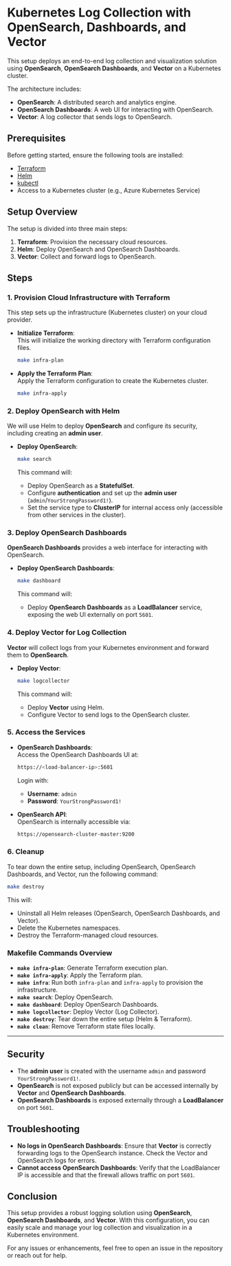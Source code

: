 # Kubernetes Log Collection with OpenSearch, Dashboards, and Vector

This setup deploys an end-to-end log collection and visualization solution using **OpenSearch**, **OpenSearch Dashboards**, and **Vector** on a Kubernetes cluster.

The architecture includes:

- **OpenSearch**: A distributed search and analytics engine.
- **OpenSearch Dashboards**: A web UI for interacting with OpenSearch.
- **Vector**: A log collector that sends logs to OpenSearch.

## Prerequisites

Before getting started, ensure the following tools are installed:

- [Terraform](https://www.terraform.io/downloads.html)
- [Helm](https://helm.sh/docs/intro/install/)
- [kubectl](https://kubernetes.io/docs/tasks/tools/install-kubectl/)
- Access to a Kubernetes cluster (e.g., Azure Kubernetes Service)

## Setup Overview

The setup is divided into three main steps:

1. **Terraform**: Provision the necessary cloud resources.
2. **Helm**: Deploy OpenSearch and OpenSearch Dashboards.
3. **Vector**: Collect and forward logs to OpenSearch.

## Steps

### 1. Provision Cloud Infrastructure with Terraform

This step sets up the infrastructure (Kubernetes cluster) on your cloud provider.

- **Initialize Terraform**:  
  This will initialize the working directory with Terraform configuration files.

  ```bash
  make infra-plan
  ```

- **Apply the Terraform Plan**:  
  Apply the Terraform configuration to create the Kubernetes cluster.

  ```bash
  make infra-apply
  ```

### 2. Deploy OpenSearch with Helm

We will use Helm to deploy **OpenSearch** and configure its security, including creating an **admin user**.

- **Deploy OpenSearch**:

  ```bash
  make search
  ```

  This command will:
  - Deploy OpenSearch as a **StatefulSet**.
  - Configure **authentication** and set up the **admin user** (`admin`/`YourStrongPassword1!`).
  - Set the service type to **ClusterIP** for internal access only (accessible from other services in the cluster).

### 3. Deploy OpenSearch Dashboards

**OpenSearch Dashboards** provides a web interface for interacting with OpenSearch.

- **Deploy OpenSearch Dashboards**:

  ```bash
  make dashboard
  ```

  This command will:
  - Deploy **OpenSearch Dashboards** as a **LoadBalancer** service, exposing the web UI externally on port `5601`.

### 4. Deploy Vector for Log Collection

**Vector** will collect logs from your Kubernetes environment and forward them to **OpenSearch**.

- **Deploy Vector**:

  ```bash
  make logcollector
  ```

  This command will:
  - Deploy **Vector** using Helm.
  - Configure Vector to send logs to the OpenSearch cluster.

### 5. Access the Services

- **OpenSearch Dashboards**:  
  Access the OpenSearch Dashboards UI at:

  ```bash
  https://<load-balancer-ip>:5601
  ```

  Login with:
  - **Username**: `admin`
  - **Password**: `YourStrongPassword1!`

- **OpenSearch API**:  
  OpenSearch is internally accessible via:

  ```bash
  https://opensearch-cluster-master:9200
  ```

### 6. Cleanup

To tear down the entire setup, including OpenSearch, OpenSearch Dashboards, and Vector, run the following command:

```bash
make destroy
```

This will:

- Uninstall all Helm releases (OpenSearch, OpenSearch Dashboards, and Vector).
- Delete the Kubernetes namespaces.
- Destroy the Terraform-managed cloud resources.

### Makefile Commands Overview

- **`make infra-plan`**: Generate Terraform execution plan.
- **`make infra-apply`**: Apply the Terraform plan.
- **`make infra`**: Run both `infra-plan` and `infra-apply` to provision the infrastructure.
- **`make search`**: Deploy OpenSearch.
- **`make dashboard`**: Deploy OpenSearch Dashboards.
- **`make logcollector`**: Deploy Vector (Log Collector).
- **`make destroy`**: Tear down the entire setup (Helm & Terraform).
- **`make clean`**: Remove Terraform state files locally.

---

## Security

- The **admin user** is created with the username `admin` and password `YourStrongPassword1!`.
- **OpenSearch** is not exposed publicly but can be accessed internally by **Vector** and **OpenSearch Dashboards**.
- **OpenSearch Dashboards** is exposed externally through a **LoadBalancer** on port `5601`.

## Troubleshooting

- **No logs in OpenSearch Dashboards**: Ensure that **Vector** is correctly forwarding logs to the OpenSearch instance. Check the Vector and OpenSearch logs for errors.
- **Cannot access OpenSearch Dashboards**: Verify that the LoadBalancer IP is accessible and that the firewall allows traffic on port `5601`.

## Conclusion

This setup provides a robust logging solution using **OpenSearch**, **OpenSearch Dashboards**, and **Vector**. With this configuration, you can easily scale and manage your log collection and visualization in a Kubernetes environment.

For any issues or enhancements, feel free to open an issue in the repository or reach out for help.
